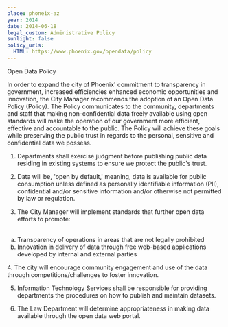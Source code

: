 ```yaml
---
place: phoneix-az
year: 2014
date: 2014-06-18
legal_custom: Administrative Policy
sunlight: false
policy_urls:
  HTML: https://www.phoenix.gov/opendata/policy
---
```


<style type="text/css">
    ol ol { list-style-type: lower-alpha; }
</style>

Open Data Policy

​​In order to expand the city of Phoenix' commitment to transparency in government, increased efficiencies enhanced economic opportunities and innovation, the City Manager recommends the adoption of an Open Data Policy (Policy).  The Policy communicates to the community, departments and staff that making non-confidential data freely available using open standards will make the operation of our government more efficient, effective and accountable to the public.  The Policy will achieve these goals while preserving the public trust in regards to the personal, sensitive and confidential data we possess.

1. Departments shall exercise judgment before publishing public data residing in existing systems to ensure we protect the public's trust.

2. Data will be, 'open by default,' meaning, data is available for public consumption unless defined as personally identifiable information (PII), confidential and/or sensitive information and/or otherwise not permitted by law or regulation.

3. The City Manager will implement standards that further open data efforts to promote:
<ol type="a">
​​  <li>Transparency of operations in areas that are not legally prohibited</li>
  <li>Innovation in delivery of data through free web-based applications developed by internal and external parties</li>
</ol>
4. The city will encourage community engagement and use of the data through competitions/challenges to foster innovation.

5. Information Technology Services shall be responsible for providing departments the procedures on how to publish and maintain datasets.

6. The Law Department will determine appropriateness in making data available through the open data web portal.

